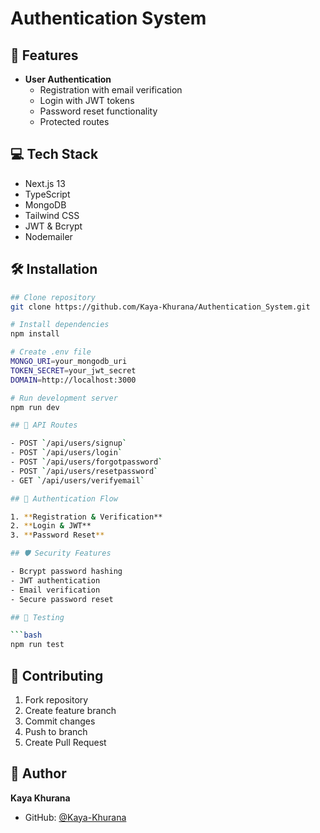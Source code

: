 # Authentication System

## 🚀 Features

- **User Authentication**
  - Registration with email verification
  - Login with JWT tokens
  - Password reset functionality
  - Protected routes

## 💻 Tech Stack

- Next.js 13
- TypeScript
- MongoDB
- Tailwind CSS
- JWT & Bcrypt
- Nodemailer

## 🛠️ Installation

```bash
## Clone repository
git clone https://github.com/Kaya-Khurana/Authentication_System.git

# Install dependencies
npm install

# Create .env file
MONGO_URI=your_mongodb_uri
TOKEN_SECRET=your_jwt_secret
DOMAIN=http://localhost:3000

# Run development server
npm run dev

## 🔐 API Routes

- POST `/api/users/signup`
- POST `/api/users/login`
- POST `/api/users/forgotpassword`
- POST `/api/users/resetpassword`
- GET `/api/users/verifyemail`

## 🔄 Authentication Flow

1. **Registration & Verification**
2. **Login & JWT**
3. **Password Reset**

## 🛡️ Security Features

- Bcrypt password hashing
- JWT authentication
- Email verification
- Secure password reset

## 🧪 Testing

```bash
npm run test
```

## 📝 Contributing

1. Fork repository
2. Create feature branch
3. Commit changes
4. Push to branch
5. Create Pull Request

## 👤 Author
**Kaya Khurana**
- GitHub: [@Kaya-Khurana](https://github.com/Kaya-Khurana)

